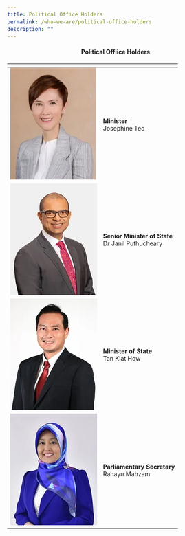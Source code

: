 ```yaml
---
title: Political Office Holders
permalink: /who-we-are/political-office-holders
description: ""
---
```

#### <center>Political Offiice Holders</center>

| <!-- -->    | <!-- -->    |
|-------------|-------------|
|![](/images/political-office-holders/Minister%20Josephine%20Teo.png)| **Minister** <br /> Josephine Teo |
| ![](/images/political-office-holders/Dr%20Janil%20Puthucheary.png) | **Senior Minister of State** <br /> Dr Janil Puthucheary|
|![](/images/political-office-holders/TanKiatHow.png) | **Minister of State**<br /> Tan Kiat How|
|  ![Alt text for image on Isomer site](/images/RahayuMahzam.png)| **Parliamentary Secretary**<br />Rahayu Mahzam|
